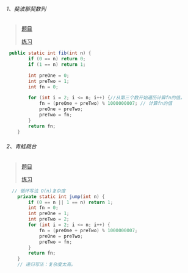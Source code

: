 ###### 1、斐波那契数列

>[题目](https://leetcode-cn.com/problems/fei-bo-na-qi-shu-lie-lcof/)
>
> [练习](https://github.com/sunnnydaydev/CodingInterviews/blob/master/src/loop/Fibonacci.java)
>

```java
 public static int fib(int n) {
        if (0 == n) return 0;
        if (1 == n) return 1;

        int preOne = 0;
        int preTwo = 1;
        int fn = 0;

        for (int i = 2; i <= n; i++) {//从第三个数开始遍历计算fn的值。
            fn = (preOne + preTwo) % 1000000007; // 计算fn的值
            preOne = preTwo;
            preTwo = fn;
        }
        return fn;
    }
```

###### 2、青蛙跳台

>[题目](https://leetcode-cn.com/problems/qing-wa-tiao-tai-jie-wen-ti-lcof/)
>
> [练习](https://github.com/sunnnydaydev/CodingInterviews/blob/master/src/loop/FrogJumping.java)
>

```java
  // 循环写法 O(n)复杂度
    private static int jump(int n) {
        if (0 == n || 1 == n) return 1;
        int fn = 0;
        int preOne = 1;
        int preTwo = 2;
        for (int i = 2; i <= n; i++) {
            fn = (preOne + preTwo) % 1000000007;
            preOne = preTwo;
            preTwo = fn;
        }
        return fn;
    }
    // 递归写法：复杂度太高。
```
